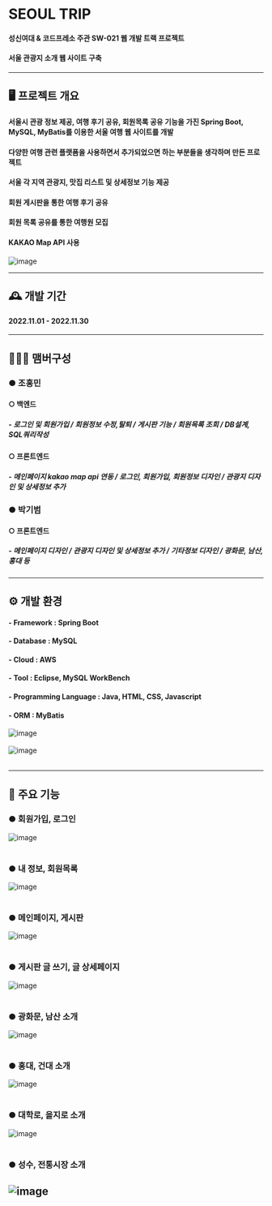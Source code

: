 # SEOUL TRIP
#### 성신여대 & 코드프레소 주관 SW-021 웹 개발 트랙 프로젝트<br>
#### 서울 관광지 소개 웹 사이트 구축   

---
## 🖥️ 프로젝트 개요
#### 서울시 관광 정보 제공, 여행 후기 공유, 회원목록 공유 기능을 가진 Spring Boot, MySQL, MyBatis를 이용한 서울 여행 웹 사이트를 개발<br>
#### 다양한 여행 관련 플랫폼을 사용하면서 추가되었으면 하는 부분들을 생각하며 만든 프로젝트<br>
#### 서울 각 지역 관광지, 맛집 리스트 및 상세정보 기능 제공<br>
#### 회원 게시판을 통한 여행 후기 공유<br>
#### 회원 목록 공유를 통한 여행원 모집<br>
#### KAKAO Map API 사용<br>
![image](https://github.com/devopingz/seoul-trip/assets/56243414/0ab2427f-2eab-4fb6-b4a7-f4e79cb0b6df)
<br>

---
## 🕰️ 개발 기간
#### 2022.11.01 - 2022.11.30

---
## 🧑‍🤝‍🧑 맴버구성
### ● 조홍민
#### ○ 백엔드
##### - 로그인 및 회원가입 / 회원정보 수정,탈퇴 / 게시판 기능 / 회원목록 조회 / DB설계, SQL쿼리작성 
#### ○ 프론트엔드
##### - 메인페이지 kakao map api 연동 / 로그인, 회원가입, 회원정보 디자인 / 관광지 디자인 및 상세정보 추가  
### ● 박기범
#### ○ 프론트엔드
##### - 메인페이지 디자인 / 관광지 디자인 및 상세정보 추가 / 기타정보 디자인 / 광화문, 남산, 홍대 등
---

## ⚙️ 개발 환경
#### - **Framework** : Spring Boot
#### - **Database** : MySQL
#### - **Cloud** : AWS
#### - **Tool** : Eclipse, MySQL WorkBench
#### - **Programming Language** : Java, HTML, CSS, Javascript
#### - **ORM** : MyBatis
![image](https://user-images.githubusercontent.com/56243414/204865800-bc4413bb-9ac4-45db-970d-a41ff93183c6.png)
</br></br>
![image](https://user-images.githubusercontent.com/56243414/205893486-ed9d5201-d3c4-43b9-b188-476620d7c5c3.png)
</br></br>

---
## 📌 주요 기능
### ● 회원가입, 로그인
![image](https://user-images.githubusercontent.com/56243414/205893538-d4f4727f-dfe6-4e36-b3ea-6d18df858f57.png)
</br></br>
### ● 내 정보, 회원목록
![image](https://user-images.githubusercontent.com/56243414/205893156-3f8f4b89-8f2b-419e-8cbe-36083e1354a8.png)
</br></br>
### ● 메인페이지, 게시판
![image](https://user-images.githubusercontent.com/56243414/205893184-0d6d50e6-cf8e-443e-beb0-7464234fc042.png)
</br></br>
### ● 게시판 글 쓰기, 글 상세페이지
![image](https://user-images.githubusercontent.com/56243414/205893209-4da35376-2f92-402c-8989-98191fa21fd6.png)
</br></br>
### ● 광화문, 남산 소개
![image](https://user-images.githubusercontent.com/56243414/205893235-da67108c-85ee-4e98-bed8-33f1d256286c.png)
</br></br>
### ● 홍대, 건대 소개
![image](https://user-images.githubusercontent.com/56243414/205893255-714a29ad-a7bf-49ce-b0b3-05627df233ab.png)
</br></br>
### ● 대학로, 을지로 소개
![image](https://user-images.githubusercontent.com/56243414/205893278-c1b25aeb-d479-4827-a173-6f41e1da37f5.png)
</br></br>
### ● 성수, 전통시장 소개
![image](https://user-images.githubusercontent.com/56243414/205893305-b8d7e87d-155d-4224-806b-23981748dc14.png)
</br></br>
---
